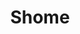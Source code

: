 ---
title: "Shome"
name: "Shome"
link: "https://shome-housing.herokuapp.com/"
start_date: "2019-05-01"
one_liner: "Summer Subleasing Platform for Students"
tech_stack: [
    "ruby",
    "ruby on rails",
    "UI",
    "web",
    "fullstack",
    "frontend",
    "backend",
]
tech: "Ruby on Rails"
hackathon:
github_link: 
devpost_link: 
youtube_embed_link:
header_image: ""
header_image_alt_txt:
footer_image: ""
footer_image_alt_txt:
---